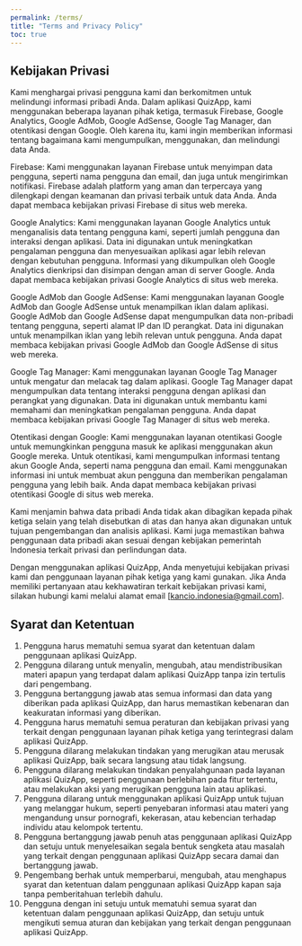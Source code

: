 ```yaml
---
permalink: /terms/
title: "Terms and Privacy Policy"
toc: true
---
```


## Kebijakan Privasi

Kami menghargai privasi pengguna kami dan berkomitmen untuk melindungi informasi pribadi Anda. Dalam aplikasi QuizApp, kami menggunakan beberapa layanan pihak ketiga, termasuk Firebase, Google Analytics, Google AdMob, Google AdSense, Google Tag Manager, dan otentikasi dengan Google. Oleh karena itu, kami ingin memberikan informasi tentang bagaimana kami mengumpulkan, menggunakan, dan melindungi data Anda.

Firebase:
Kami menggunakan layanan Firebase untuk menyimpan data pengguna, seperti nama pengguna dan email, dan juga untuk mengirimkan notifikasi. Firebase adalah platform yang aman dan terpercaya yang dilengkapi dengan keamanan dan privasi terbaik untuk data Anda. Anda dapat membaca kebijakan privasi Firebase di situs web mereka.

Google Analytics:
Kami menggunakan layanan Google Analytics untuk menganalisis data tentang pengguna kami, seperti jumlah pengguna dan interaksi dengan aplikasi. Data ini digunakan untuk meningkatkan pengalaman pengguna dan menyesuaikan aplikasi agar lebih relevan dengan kebutuhan pengguna. Informasi yang dikumpulkan oleh Google Analytics dienkripsi dan disimpan dengan aman di server Google. Anda dapat membaca kebijakan privasi Google Analytics di situs web mereka.

Google AdMob dan Google AdSense:
Kami menggunakan layanan Google AdMob dan Google AdSense untuk menampilkan iklan dalam aplikasi. Google AdMob dan Google AdSense dapat mengumpulkan data non-pribadi tentang pengguna, seperti alamat IP dan ID perangkat. Data ini digunakan untuk menampilkan iklan yang lebih relevan untuk pengguna. Anda dapat membaca kebijakan privasi Google AdMob dan Google AdSense di situs web mereka.

Google Tag Manager:
Kami menggunakan layanan Google Tag Manager untuk mengatur dan melacak tag dalam aplikasi. Google Tag Manager dapat mengumpulkan data tentang interaksi pengguna dengan aplikasi dan perangkat yang digunakan. Data ini digunakan untuk membantu kami memahami dan meningkatkan pengalaman pengguna. Anda dapat membaca kebijakan privasi Google Tag Manager di situs web mereka.

Otentikasi dengan Google:
Kami menggunakan layanan otentikasi Google untuk memungkinkan pengguna masuk ke aplikasi menggunakan akun Google mereka. Untuk otentikasi, kami mengumpulkan informasi tentang akun Google Anda, seperti nama pengguna dan email. Kami menggunakan informasi ini untuk membuat akun pengguna dan memberikan pengalaman pengguna yang lebih baik. Anda dapat membaca kebijakan privasi otentikasi Google di situs web mereka.

Kami menjamin bahwa data pribadi Anda tidak akan dibagikan kepada pihak ketiga selain yang telah disebutkan di atas dan hanya akan digunakan untuk tujuan pengembangan dan analisis aplikasi. Kami juga memastikan bahwa penggunaan data pribadi akan sesuai dengan kebijakan pemerintah Indonesia terkait privasi dan perlindungan data.

Dengan menggunakan aplikasi QuizApp, Anda menyetujui kebijakan privasi kami dan penggunaan layanan pihak ketiga yang kami gunakan. Jika Anda memiliki pertanyaan atau kekhawatiran terkait kebijakan privasi kami, silakan hubungi kami melalui alamat email [kancio.indonesia@gmail.com].

## Syarat dan Ketentuan

1. Pengguna harus mematuhi semua syarat dan ketentuan dalam penggunaan aplikasi QuizApp.
2. Pengguna dilarang untuk menyalin, mengubah, atau mendistribusikan materi apapun yang terdapat dalam aplikasi QuizApp tanpa izin tertulis dari pengembang.
3. Pengguna bertanggung jawab atas semua informasi dan data yang diberikan pada aplikasi QuizApp, dan harus memastikan kebenaran dan keakuratan informasi yang diberikan.
4. Pengguna harus mematuhi semua peraturan dan kebijakan privasi yang terkait dengan penggunaan layanan pihak ketiga yang terintegrasi dalam aplikasi QuizApp.
5. Pengguna dilarang melakukan tindakan yang merugikan atau merusak aplikasi QuizApp, baik secara langsung atau tidak langsung.
6. Pengguna dilarang melakukan tindakan penyalahgunaan pada layanan aplikasi QuizApp, seperti penggunaan berlebihan pada fitur tertentu, atau melakukan aksi yang merugikan pengguna lain atau aplikasi.
7. Pengguna dilarang untuk menggunakan aplikasi QuizApp untuk tujuan yang melanggar hukum, seperti penyebaran informasi atau materi yang mengandung unsur pornografi, kekerasan, atau kebencian terhadap individu atau kelompok tertentu.
8. Pengguna bertanggung jawab penuh atas penggunaan aplikasi QuizApp dan setuju untuk menyelesaikan segala bentuk sengketa atau masalah yang terkait dengan penggunaan aplikasi QuizApp secara damai dan bertanggung jawab.
9. Pengembang berhak untuk memperbarui, mengubah, atau menghapus syarat dan ketentuan dalam penggunaan aplikasi QuizApp kapan saja tanpa pemberitahuan terlebih dahulu.
10. Pengguna dengan ini setuju untuk mematuhi semua syarat dan ketentuan dalam penggunaan aplikasi QuizApp, dan setuju untuk mengikuti semua aturan dan kebijakan yang terkait dengan penggunaan aplikasi QuizApp.
